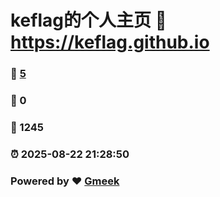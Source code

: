 # keflag的个人主页 :link: https://keflag.github.io 
### :page_facing_up: [5](https://keflag.github.io/tag.html) 
### :speech_balloon: 0 
### :hibiscus: 1245 
### :alarm_clock: 2025-08-22 21:28:50 
### Powered by :heart: [Gmeek](https://github.com/Meekdai/Gmeek)
